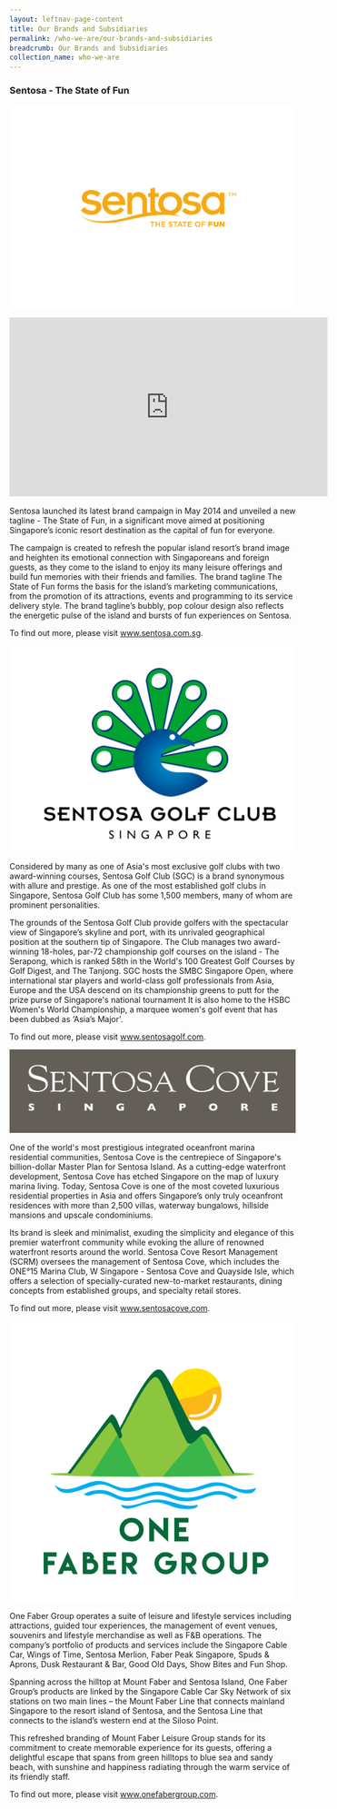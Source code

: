 ```yaml
---
layout: leftnav-page-content
title: Our Brands and Subsidiaries
permalink: /who-we-are/our-brands-and-subsidiaries
breadcrumb: Our Brands and Subsidiaries
collection_name: who-we-are
---
```


### **Sentosa - The State of Fun**

![Image of Sentosa SOF logo](/images/who-we-are/our-brands/SENTOSA_SOF_LOGO_ORANGE.png)

<div class="bp-youtube">
	<iframe width="560" height="315" src="https://www.youtube.com/embed/1cDMxDBjLfw" frameborder="0" allow="autoplay; encrypted-media" allowfullscreen></iframe>
</div>

Sentosa launched its latest brand campaign in May 2014 and unveiled a new tagline - The State of Fun, in a significant move aimed at positioning Singapore’s iconic resort destination as the capital of fun for everyone.

The campaign is created to refresh the popular island resort’s brand image and heighten its emotional connection with Singaporeans and foreign guests, as they come to the island to enjoy its many leisure offerings and build fun memories with their friends and families.
The brand tagline The State of Fun forms the basis for the island’s marketing communications, from the promotion of its attractions, events and programming to its service delivery style. The brand tagline’s bubbly, pop colour design also reflects the energetic pulse of the island and bursts of fun experiences on Sentosa.

To find out more, please visit www.sentosa.com.sg.

![Image of SGC logo](/images/who-we-are/our-brands/OurBrands-SentosaGolf.png)

Considered by many as one of Asia's most exclusive golf clubs with two award-winning courses, Sentosa Golf Club (SGC) is a brand synonymous with allure and prestige. As one of the most established golf clubs in Singapore, Sentosa Golf Club has some 1,500 members, many of whom are prominent personalities.

The grounds of the Sentosa Golf Club provide golfers with the spectacular view of Singapore’s skyline and port, with its unrivaled geographical position at the southern tip of Singapore. The Club manages two award-winning 18-holes, par-72 championship golf courses on the island - The Serapong, which is ranked 58th in the World's 100 Greatest Golf Courses by Golf Digest, and The Tanjong. SGC hosts the SMBC Singapore Open, where international star players and world-class golf professionals from Asia, Europe and the USA descend on its championship greens to putt for the prize purse of Singapore's national tournament It is also home to the HSBC Women's World Championship, a marquee women's golf event that has been dubbed as ‘Asia’s Major'.

To find out more, please visit www.sentosagolf.com.

![Image of SCRM logo](/images/who-we-are/our-brands/OurBrands-SentosaCove.jpg)

One of the world's most prestigious integrated oceanfront marina residential communities, Sentosa Cove is the centrepiece of Singapore's billion-dollar Master Plan for Sentosa Island. As a cutting-edge waterfront development, Sentosa Cove has etched Singapore on the map of luxury marina living. Today, Sentosa Cove is one of the most coveted luxurious residential properties in Asia and offers Singapore’s only truly oceanfront residences with more than 2,500 villas, waterway bungalows, hillside mansions and upscale condominiums.

Its brand is sleek and minimalist, exuding the simplicity and elegance of this premier waterfront community while evoking the allure of renowned waterfront resorts around the world. Sentosa Cove Resort Management (SCRM) oversees the management of Sentosa Cove, which includes the ONE°15 Marina Club, W Singapore - Sentosa Cove and Quayside Isle, which offers a selection of specially-curated new-to-market restaurants, dining concepts from established groups, and specialty retail stores.

To find out more, please visit www.sentosacove.com.

![Image of 1FG](/images/who-we-are/our-brands/OurBrands-1FG.png)

One Faber Group operates a suite of leisure and lifestyle services including attractions, guided tour experiences, the management of event venues, souvenirs and lifestyle merchandise as well as F&B operations. The company’s portfolio of products and services include the Singapore Cable Car, Wings of Time, Sentosa Merlion, Faber Peak Singapore, Spuds & Aprons, Dusk Restaurant & Bar, Good Old Days, Show Bites and Fun Shop.

Spanning across the hilltop at Mount Faber and Sentosa Island, One Faber Group’s products are linked by the Singapore Cable Car Sky Network of six stations on two main lines – the Mount Faber Line that connects mainland Singapore to the resort island of Sentosa, and the Sentosa Line that connects to the island’s western end at the Siloso Point.

This refreshed branding of Mount Faber Leisure Group stands for its commitment to create memorable experience for its guests, offering a delightful escape that spans from green hilltops to blue sea and sandy beach, with sunshine and happiness radiating through the warm service of its friendly staff.

To find out more, please visit www.onefabergroup.com.
